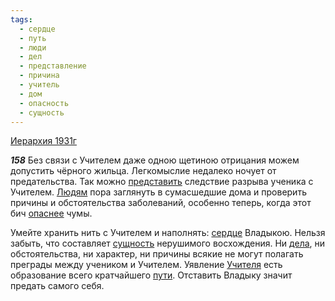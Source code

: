 ```yaml
---
tags:
  - сердце
  - путь
  - люди
  - дел
  - представление
  - причина
  - учитель
  - дом
  - опасность
  - сущность
---
```


[Иерархия 1931г](/agni/1931)

___158___
Без связи с Учителем даже одною щетиною отрицания можем допустить чёрного жильца. Легкомыслие недалеко ночует от предательства. Так можно [представить](/tag/#представление) следствие разрыва ученика с Учителем. [Людям](/tag/#люди) пора заглянуть в сумасшедшие дома и проверить причины и обстоятельства заболеваний, особенно теперь, когда этот бич [опаснее](/tag/#опасность) чумы.   

Умейте хранить нить с Учителем и наполнять: [сердце](/tag/#сердце) Владыкою. Нельзя забыть, что составляет [сущность](/tag/#сущность) нерушимого восхождения. Ни [дела](/tag/#дел), ни обстоятельства, ни характер, ни причины всякие не могут полагать преграды между учеником и Учителем. Уявление [Учителя](/tag/#учитель) есть образование всего кратчайшего [пути](/tag/#путь). Отставить Владыку значит предать самого себя.   

